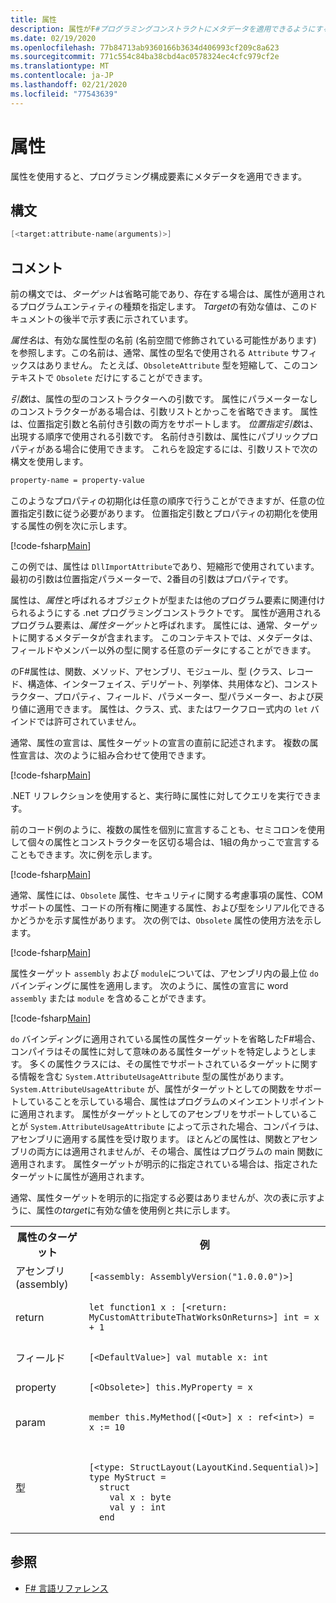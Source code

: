 ```yaml
---
title: 属性
description: 属性がF#プログラミングコンストラクトにメタデータを適用できるようにする方法について説明します。
ms.date: 02/19/2020
ms.openlocfilehash: 77b84713ab9360166b3634d406993cf209c8a623
ms.sourcegitcommit: 771c554c84ba38cbd4ac0578324ec4cfc979cf2e
ms.translationtype: MT
ms.contentlocale: ja-JP
ms.lasthandoff: 02/21/2020
ms.locfileid: "77543639"
---
```

# <a name="attributes"></a>属性

属性を使用すると、プログラミング構成要素にメタデータを適用できます。

## <a name="syntax"></a>構文

```fsharp
[<target:attribute-name(arguments)>]
```

## <a name="remarks"></a>コメント

前の構文では、*ターゲット*は省略可能であり、存在する場合は、属性が適用されるプログラムエンティティの種類を指定します。 *Target*の有効な値は、このドキュメントの後半で示す表に示されています。

*属性名*は、有効な属性型の名前 (名前空間で修飾されている可能性があります) を参照します。この名前は、通常、属性の型名で使用される `Attribute` サフィックスはありません。 たとえば、`ObsoleteAttribute` 型を短縮して、このコンテキストで `Obsolete` だけにすることができます。

*引数*は、属性の型のコンストラクターへの引数です。 属性にパラメーターなしのコンストラクターがある場合は、引数リストとかっこを省略できます。 属性は、位置指定引数と名前付き引数の両方をサポートします。 *位置指定引数*は、出現する順序で使用される引数です。 名前付き引数は、属性にパブリックプロパティがある場合に使用できます。 これらを設定するには、引数リストで次の構文を使用します。

```fsharp
property-name = property-value
```

このようなプロパティの初期化は任意の順序で行うことができますが、任意の位置指定引数に従う必要があります。 位置指定引数とプロパティの初期化を使用する属性の例を次に示します。

[!code-fsharp[Main](~/samples/snippets/fsharp/lang-ref-2/snippet6202.fs)]

この例では、属性は `DllImportAttribute`であり、短縮形で使用されています。 最初の引数は位置指定パラメーターで、2番目の引数はプロパティです。

属性は、*属性*と呼ばれるオブジェクトが型または他のプログラム要素に関連付けられるようにする .net プログラミングコンストラクトです。 属性が適用されるプログラム要素は、*属性ターゲット*と呼ばれます。 属性には、通常、ターゲットに関するメタデータが含まれます。 このコンテキストでは、メタデータは、フィールドやメンバー以外の型に関する任意のデータにすることができます。

のF#属性は、関数、メソッド、アセンブリ、モジュール、型 (クラス、レコード、構造体、インターフェイス、デリゲート、列挙体、共用体など)、コンストラクター、プロパティ、フィールド、パラメーター、型パラメーター、および戻り値に適用できます。 属性は、クラス、式、またはワークフロー式内の `let` バインドでは許可されていません。

通常、属性の宣言は、属性ターゲットの宣言の直前に記述されます。 複数の属性宣言は、次のように組み合わせて使用できます。

[!code-fsharp[Main](~/samples/snippets/fsharp/lang-ref-2/snippet6603.fs)]

.NET リフレクションを使用すると、実行時に属性に対してクエリを実行できます。

前のコード例のように、複数の属性を個別に宣言することも、セミコロンを使用して個々の属性とコンストラクターを区切る場合は、1組の角かっこで宣言することもできます。次に例を示します。

[!code-fsharp[Main](~/samples/snippets/fsharp/lang-ref-2/snippet6604.fs)]

通常、属性には、`Obsolete` 属性、セキュリティに関する考慮事項の属性、COM サポートの属性、コードの所有権に関連する属性、および型をシリアル化できるかどうかを示す属性があります。 次の例では、`Obsolete` 属性の使用方法を示します。

[!code-fsharp[Main](~/samples/snippets/fsharp/lang-ref-2/snippet6605.fs)]

属性ターゲット `assembly` および `module`については、アセンブリ内の最上位 `do` バインディングに属性を適用します。 次のように、属性の宣言に word `assembly` または `module` を含めることができます。

[!code-fsharp[Main](~/samples/snippets/fsharp/lang-ref-2/snippet6606.fs)]

`do` バインディングに適用されている属性の属性ターゲットを省略したF#場合、コンパイラはその属性に対して意味のある属性ターゲットを特定しようとします。 多くの属性クラスには、その属性でサポートされているターゲットに関する情報を含む `System.AttributeUsageAttribute` 型の属性があります。 `System.AttributeUsageAttribute` が、属性がターゲットとしての関数をサポートしていることを示している場合、属性はプログラムのメインエントリポイントに適用されます。 属性がターゲットとしてのアセンブリをサポートしていることが `System.AttributeUsageAttribute` によって示された場合、コンパイラは、アセンブリに適用する属性を受け取ります。 ほとんどの属性は、関数とアセンブリの両方には適用されませんが、その場合、属性はプログラムの main 関数に適用されます。 属性ターゲットが明示的に指定されている場合は、指定されたターゲットに属性が適用されます。

通常、属性ターゲットを明示的に指定する必要はありませんが、次の表に示すように、属性の*target*に有効な値を使用例と共に示します。

<table>
  <tr>
    <th>属性のターゲット</td>
    <th>例</td>
  </tr>
  <tr>
    <td>アセンブリ (assembly)</td>
    <td><pre><code class="lang-fsharp">[&lt;assembly: AssemblyVersion("1.0.0.0")&gt;]</code></pre></td>
  </tr>
  <tr>
    <td>return</td>
    <td><pre><code class="lang-fsharp">let function1 x : [&lt;return: MyCustomAttributeThatWorksOnReturns&gt;] int = x + 1</code></pre></td>
  </tr>
  <tr>
    <td>フィールド</td>
    <td><pre><code class="lang-fsharp">[&lt;DefaultValue&gt;] val mutable x: int</code></pre></td>
  </tr>
  <tr>
    <td>property</td>
    <td><pre><code class="lang-fsharp">[&lt;Obsolete&gt;] this.MyProperty = x</code></pre></td>
  </tr>
  <tr>
    <td>param</td>
    <td><pre><code class="lang-fsharp">member this.MyMethod([&lt;Out&gt;] x : ref&lt;int&gt;) = x := 10</code></pre></td>
  </tr>
  <tr>
    <td>型</td>
    <td>
        <pre><code class="lang-fsharp">
[&lt;type: StructLayout(LayoutKind.Sequential)&gt;]
type MyStruct =
  struct
    val x : byte
    val y : int
  end</code></pre>
    </td>
  </tr>
</table>

## <a name="see-also"></a>参照

- [F# 言語リファレンス](index.md)
